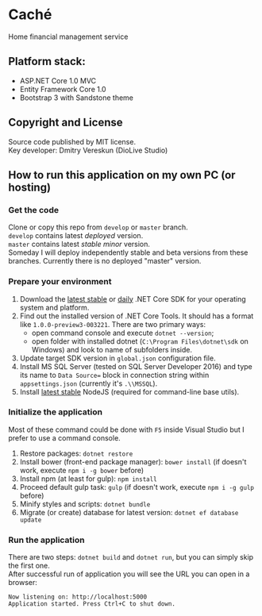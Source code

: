 # Caché
Home financial management service

## Platform stack:
- ASP.NET Core 1.0 MVC
- Entity Framework Core 1.0
- Bootstrap 3 with Sandstone theme

## Copyright and License

Source code published by MIT license.  
Key developer: Dmitry Vereskun (DioLive Studio)

## How to run this application on my own PC (or hosting)
### Get the code
Clone or copy this repo from `develop` or `master` branch.  
`develop` contains latest _deployed_ version.  
`master` contains latest _stable minor_ version.  
Someday I will deploy independently stable and beta versions from these branches. Currently there is no deployed "master" version.

### Prepare your environment
1. Download the [latest stable](https://www.microsoft.com/net/core) or [daily](https://github.com/dotnet/cli#installers-and-binaries) .NET Core SDK for your operating system and platform.
2. Find out the installed version of .NET Core Tools. It should has a format like `1.0.0-preview3-003221`. There are two primary ways:
   - open command console and execute `dotnet --version`;
   - open folder with installed dotnet (`C:\Program Files\dotnet\sdk` on Windows) and look to name of subfolders inside.
3. Update target SDK version in `global.json` configuration file.
4. Install MS SQL Server (tested on SQL Server Developer 2016) and type its name to `Data Source=` block in connection string within `appsettings.json` (currently it's `.\\MSSQL`).
5. Install [latest stable](https://nodejs.org) NodeJS (required for command-line base utils). 

### Initialize the application
Most of these command could be done with `F5` inside Visual Studio but I prefer to use a command console.

1. Restore packages: `dotnet restore`
2. Install bower (front-end package manager): `bower install` (if doesn't work, execute `npm i -g bower` before)
3. Install npm (at least for gulp): `npm install`
4. Proceed default gulp task: `gulp` (if doesn't work, execute `npm i -g gulp` before)
5. Minify styles and scripts: `dotnet bundle`
6. Migrate (or create) database for latest version: `dotnet ef database update`

### Run the application
There are two steps: `dotnet build` and `dotnet run`, but you can simply skip the first one.  
After successful run of application you will see the URL you can open in a browser:
```
Now listening on: http://localhost:5000
Application started. Press Ctrl+C to shut down.
```